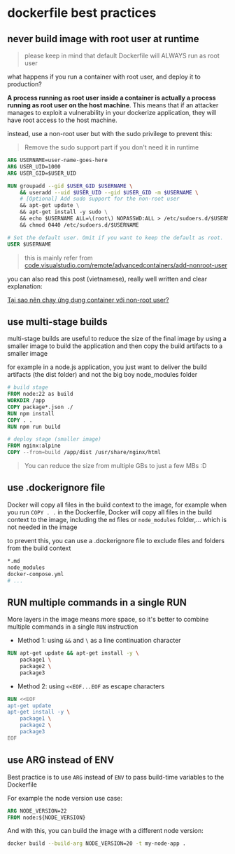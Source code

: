 # dockerfile best practices

## never build image with root user at runtime

> please keep in mind that default Dockerfile will ALWAYS run as root user

what happens if you run a container with root user, and deploy it to production?

**A process running as root user inside a container is actually a process running as root user on the host machine**. This means that if an attacker manages to exploit a vulnerability in your dockerize application, they will have root access to the host machine.

instead, use a non-root user but with the sudo privilege to prevent this:

> Remove the sudo support part if you don't need it in runtime

```dockerfile
ARG USERNAME=user-name-goes-here
ARG USER_UID=1000
ARG USER_GID=$USER_UID

RUN groupadd --gid $USER_GID $USERNAME \
    && useradd --uid $USER_UID --gid $USER_GID -m $USERNAME \
    # [Optional] Add sudo support for the non-root user
    && apt-get update \
    && apt-get install -y sudo \
    && echo $USERNAME ALL=\(root\) NOPASSWD:ALL > /etc/sudoers.d/$USERNAME \
    && chmod 0440 /etc/sudoers.d/$USERNAME

# Set the default user. Omit if you want to keep the default as root.
USER $USERNAME
```

> this is mainly refer from [code.visualstudio.com/remote/advancedcontainers/add-nonroot-user](https://code.visualstudio.com/remote/advancedcontainers/add-nonroot-user)

you can also read this post (vietnamese), really well written and clear explanation:

<a href="https://viblo.asia/p/tai-sao-nen-chay-ung-dung-container-voi-non-root-user-jvEla3VNKkw" target="_blank">Tại sao nên chạy ứng dụng container với non-root user?</a>

## use multi-stage builds

multi-stage builds are useful to reduce the size of the final image by using a smaller image to build the application and then copy the build artifacts to a smaller image

for example in a node.js application, you just want to deliver the build artifacts (the dist folder) and not the big boy node_modules folder

```dockerfile
# build stage
FROM node:22 as build
WORKDIR /app
COPY package*.json ./
RUN npm install
COPY . .
RUN npm run build

# deploy stage (smaller image)
FROM nginx:alpine
COPY --from=build /app/dist /usr/share/nginx/html
```

> You can reduce the size from multiple GBs to just a few MBs :D

## use .dockerignore file

Docker will copy all files in the build context to the image, for example when you run `COPY . .` in the Dockerfile, Docker will copy all files in the build context to the image, including the `md` files or `node_modules` folder,... which is not needed in the image

to prevent this, you can use a .dockerignore file to exclude files and folders from the build context

```bash
*.md
node_modules
docker-compose.yml
# ...
```

## RUN multiple commands in a single RUN

More layers in the image means more space, so it's better to combine multiple commands in a single `RUN` instruction

- Method 1: using `&&` and `\` as a line continuation character

```dockerfile
RUN apt-get update && apt-get install -y \
    package1 \
    package2 \
    package3
```

- Method 2: using `<<EOF...EOF` as escape characters

```dockerfile
RUN <<EOF
apt-get update
apt-get install -y \
    package1 \
    package2 \
    package3
EOF
```

## use ARG instead of ENV

Best practice is to use `ARG` instead of `ENV` to pass build-time variables to the Dockerfile

For example the node version use case:

```dockerfile
ARG NODE_VERSION=22
FROM node:${NODE_VERSION}
```

And with this, you can build the image with a different node version:

```bash
docker build --build-arg NODE_VERSION=20 -t my-node-app .
```
